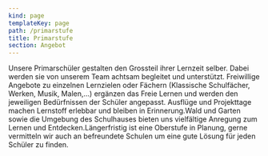 ```yaml
---
kind: page
templateKey: page
path: /primarstufe
title: Primarstufe
section: Angebot
---
```

Unsere Primarschüler gestalten den Grossteil ihrer Lernzeit selber. Dabei werden sie von unserem Team achtsam begleitet und unterstützt. Freiwillige Angebote zu einzelnen Lernzielen oder Fächern (Klassische Schulfächer, Werken, Musik, Malen,…) ergänzen das Freie Lernen und werden den jeweiligen Bedürfnissen der Schüler angepasst. Ausflüge und Projekttage machen Lernstoff erlebbar und bleiben in Erinnerung.Wald und Garten sowie die Umgebung des Schulhauses bieten uns vielfältige Anregung zum Lernen und Entdecken.Längerfristig ist eine Oberstufe in Planung, gerne vermitteln wir auch an befreundete Schulen um eine gute Lösung für jeden Schüler zu finden.
